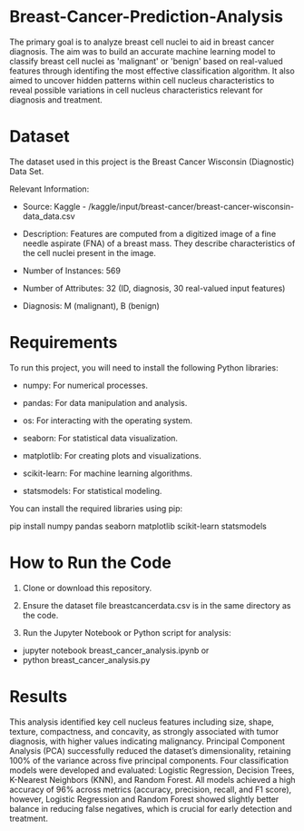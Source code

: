 # Breast-Cancer-Prediction-Analysis

The primary goal is to analyze breast cell nuclei to aid in breast cancer diagnosis. The aim was to build an accurate machine learning model to classify breast cell nuclei as 'malignant' or 'benign' based on real-valued features through identifing the most effective classification algorithm. It also aimed to uncover hidden patterns within cell nucleus characteristics to reveal possible variations in cell nucleus characteristics relevant for diagnosis and treatment.

# Dataset
The dataset used in this project is the Breast Cancer Wisconsin (Diagnostic) Data Set. 

Relevant Information:

- Source: Kaggle - /kaggle/input/breast-cancer/breast-cancer-wisconsin-data_data.csv

- Description: Features are computed from a digitized image of a fine needle aspirate (FNA) of a breast mass. They describe characteristics of the cell nuclei present in the image.

- Number of Instances: 569

- Number of Attributes: 32 (ID, diagnosis, 30 real-valued input features)

- Diagnosis: M (malignant), B (benign)

# Requirements

To run this project, you will need to install the following Python libraries:

- numpy: For numerical processes.

- pandas: For data manipulation and analysis.

- os: For interacting with the operating system.

- seaborn: For statistical data visualization.

- matplotlib: For creating plots and visualizations.

- scikit-learn: For machine learning algorithms.

- statsmodels: For statistical modeling.

You can install the required libraries using pip:

  pip install numpy pandas seaborn matplotlib scikit-learn statsmodels


# How to Run the Code

1. Clone or download this repository.

2. Ensure the dataset file breastcancerdata.csv is in the same directory as the code.

3. Run the Jupyter Notebook or Python script for analysis:

- jupyter notebook breast_cancer_analysis.ipynb
or
- python breast_cancer_analysis.py

# Results 
This analysis identified key cell nucleus features including size, shape, texture, compactness, and concavity, as strongly associated with tumor diagnosis, with higher values indicating malignancy. Principal Component Analysis (PCA) successfully reduced the dataset’s dimensionality, retaining 100% of the variance across five principal components. Four classification models were developed and evaluated: Logistic Regression, Decision Trees, K-Nearest Neighbors (KNN), and Random Forest. All models achieved a high accuracy of 96% across metrics (accuracy, precision, recall, and F1 score), however, Logistic Regression and Random Forest showed slightly better balance in reducing false negatives, which is crucial for early detection and treatment.

